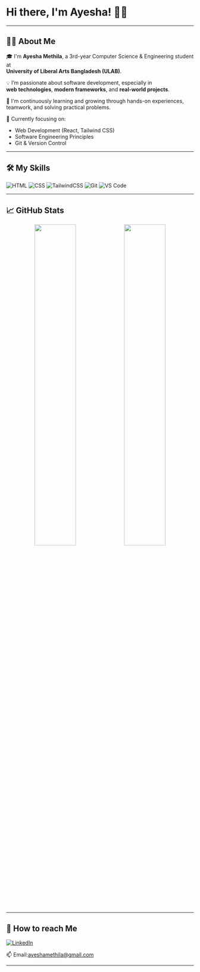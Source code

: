 <!-- Optional banner -->
# Hi there, I'm Ayesha! 👋🏽
---

## 👩‍💻 About Me

🎓 I'm **Ayesha Methila**, a 3rd-year Computer Science & Engineering student at  
**University of Liberal Arts Bangladesh (ULAB)**.

💡 I’m passionate about software development, especially in  
**web technologies**, **modern frameworks**, and **real-world projects**.

🚀 I'm continuously learning and growing through hands-on experiences, teamwork, and solving practical problems.

🧠 Currently focusing on:
- Web Development (React, Tailwind CSS)
- Software Engineering Principles
- Git & Version Control
  
---

## 🛠️ My Skills

![HTML](https://img.shields.io/badge/HTML-E34F26?style=flat&logo=html5&logoColor=white)
![CSS](https://img.shields.io/badge/CSS-1572B6?style=flat&logo=css3&logoColor=white)
![TailwindCSS](https://img.shields.io/badge/Tailwind_CSS-38B2AC?style=flat&logo=tailwind-css&logoColor=white)
![Git](https://img.shields.io/badge/Git-F05032?style=flat&logo=git&logoColor=white)
![VS Code](https://img.shields.io/badge/VS_Code-007ACC?style=flat&logo=visual-studio-code&logoColor=white)

---

## 📈 GitHub Stats

<p align="center">
  <img width="47%" src="https://github-readme-stats.vercel.app/api?username=ayeshamethila&show_icons=true&theme=radical" />
  <img width="47%" src="https://github-readme-streak-stats.herokuapp.com?user=ayeshamethila&theme=radical" />
</p>

---

## 🔗 How to reach Me

[![LinkedIn](https://img.shields.io/badge/LinkedIn-0077B5?style=flat&logo=linkedin&logoColor=white)](https://www.linkedin.com/in/aysha-siddika-methila-745468378/)
 

📫 Email:ayeshamethila@gmail.com  

---
